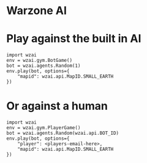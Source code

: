 # Warzone AI

# Play against the built in AI
```
import wzai
env = wzai.gym.BotGame()
bot = wzai.agents.Random(1)
env.play(bot, options={
    "mapid": wzai.api.MapID.SMALL_EARTH
})
```

# Or against a human
```
import wzai
env = wzai.gym.PlayerGame()
bot = wzai.agents.Random(wzai.api.BOT_ID)
env.play(bot, options={
    "player": <players-email-here>,
    "mapid": wzai.api.MapID.SMALL_EARTH
})
```
